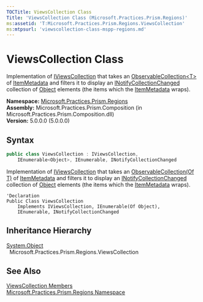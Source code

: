 ```yaml
---
TOCTitle: ViewsCollection Class
Title: 'ViewsCollection Class (Microsoft.Practices.Prism.Regions)'
ms:assetid: 'T:Microsoft.Practices.Prism.Regions.ViewsCollection'
ms:mtpsurl: 'viewscollection-class-mspp-regions.md'
---
```


# ViewsCollection Class

Implementation of [IViewsCollection](/patterns-practices/reference/iviewscollection-interface-mspp-regions) that takes an [ObservableCollection&lt;T&gt;](http://msdn.microsoft.com/en-us/library/ms668604) of [ItemMetadata](/patterns-practices/reference/itemmetadata-class-mspp-regions) and filters it to display an [INotifyCollectionChanged](http://msdn.microsoft.com/en-us/library/ms668629) collection of [Object](http://msdn.microsoft.com/en-us/library/e5kfa45b) elements (the items which the [ItemMetadata](/patterns-practices/reference/itemmetadata-class-mspp-regions) wraps).

**Namespace:** [Microsoft.Practices.Prism.Regions](/patterns-practices/reference/mspp-regions-namespace)  
**Assembly:** Microsoft.Practices.Prism.Composition (in Microsoft.Practices.Prism.Composition.dll)  
**Version:** 5.0.0.0 (5.0.0.0)

## Syntax

```C#
public class ViewsCollection : IViewsCollection, 
	IEnumerable<Object>, IEnumerable, INotifyCollectionChanged
``` 

Implementation of [IViewsCollection](/patterns-practices/reference/iviewscollection-interface-mspp-regions) that takes an [ObservableCollection(Of T)](http://msdn.microsoft.com/en-us/library/ms668604) of [ItemMetadata](/patterns-practices/reference/itemmetadata-class-mspp-regions) and filters it to display an [INotifyCollectionChanged](http://msdn.microsoft.com/en-us/library/ms668629) collection of [Object](http://msdn.microsoft.com/en-us/library/e5kfa45b) elements (the items which the [ItemMetadata](/patterns-practices/reference/itemmetadata-class-mspp-regions) wraps).

```VB
'Declaration
Public Class ViewsCollection
	Implements IViewsCollection, IEnumerable(Of Object), 
	IEnumerable, INotifyCollectionChanged
```	

## Inheritance Hierarchy

[System.Object](http://msdn.microsoft.com/en-us/library/e5kfa45b)  
  Microsoft.Practices.Prism.Regions.ViewsCollection

## See Also

[ViewsCollection Members](/patterns-practices/reference/viewscollection-members-mspp-regions)  
[Microsoft.Practices.Prism.Regions Namespace](/patterns-practices/reference/mspp-regions-namespace)  
